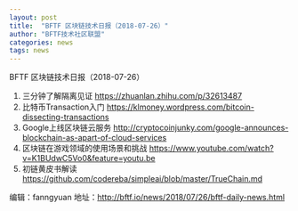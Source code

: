 ```yaml
---
layout: post
title:  "BFTF 区块链技术日报（2018-07-26）"
author: "BFTF技术社区联盟"
categories: news
tags: news
---
```


BFTF 区块链技术日报（2018-07-26）

1. 三分钟了解隔离见证 <https://zhuanlan.zhihu.com/p/32613487>
2. 比特币Transaction入门 <https://klmoney.wordpress.com/bitcoin-dissecting-transactions> 
3. Google上线区块链云服务 <http://cryptocoinjunky.com/google-announces-blockchain-as-apart-of-cloud-services>
4. 区块链在游戏领域的使用场景和挑战 <https://www.youtube.com/watch?v=K1BUdwC5Vo0&feature=youtu.be>
5. 初链黄皮书解读 <https://github.com/codereba/simpleai/blob/master/TrueChain.md>

编辑：fanngyuan
地址：http://bftf.io/news/2018/07/26/bftf-daily-news.html
